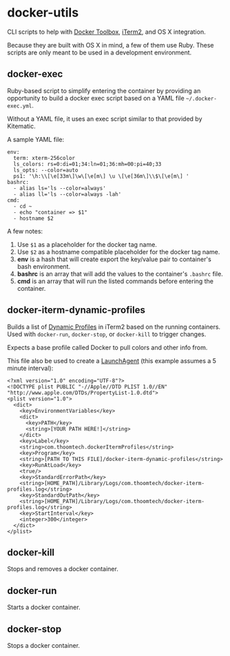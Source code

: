 # docker-utils
CLI scripts to help with
[Docker Toolbox](https://www.docker.com/products/docker-toolbox),
[iTerm2](https://www.iterm2.com/),
and OS X integration.

Because they are built with OS X in mind, a few of them use Ruby.
These scripts are only meant to be used in a development environment.


## docker-exec
Ruby-based script to simplify entering the container by providing an opportunity to build
a docker exec script based on a YAML file `~/.docker-exec.yml`.

Without a YAML file, it uses an exec script similar to that provided by Kitematic.

A sample YAML file:

    env:
      term: xterm-256color
      ls_colors: rs=0:di=01;34:ln=01;36:mh=00:pi=40;33
      ls_opts: --color=auto
      ps1: '\h:\\[\e[33m\]\w\[\e[m\] \u \[\e[36m\]\\$\[\e[m\] '
    bashrc:
      - alias ls='ls --color=always'
      - alias ll='ls --color=always -lah'
    cmd:
      - cd ~
      - echo "container => $1"
      - hostname $2

A few notes:

1. Use `$1` as a placeholder for the docker tag name.
2. Use `$2` as a hostname compatible placeholder for the docker tag name.
2. __env__ is a hash that will create export the key/value pair to container's bash environment.
3. __bashrc__ is an array that will add the values to the container's `.bashrc` file.
4. __cmd__ is an array that will run the listed commands before entering the container.


## docker-iterm-dynamic-profiles
Builds a list of [Dynamic Profiles](https://www.iterm2.com/dynamic-profiles.html) in iTerm2 based on the running containers.
Used with `docker-run`, `docker-stop`, or `docker-kill` to trigger changes.

Expects a base profile called Docker to pull colors and other info from.

This file also be used to create a [LaunchAgent](http://launchd.info/) (this example assumes a 5 minute interval):

    <?xml version="1.0" encoding="UTF-8"?>
    <!DOCTYPE plist PUBLIC "-//Apple//DTD PLIST 1.0//EN" "http://www.apple.com/DTDs/PropertyList-1.0.dtd">
    <plist version="1.0">
      <dict>
        <key>EnvironmentVariables</key>
        <dict>
          <key>PATH</key>
          <string>[YOUR PATH HERE!]</string>
        </dict>
        <key>Label</key>
        <string>com.thoomtech.dockerItermProfiles</string>
        <key>Program</key>
        <string>[PATH TO THIS FILE]/docker-iterm-dynamic-profiles</string>
        <key>RunAtLoad</key>
        <true/>
        <key>StandardErrorPath</key>
        <string>[HOME_PATH]/Library/Logs/com.thoomtech/docker-iterm-profiles.log</string>
        <key>StandardOutPath</key>
        <string>[HOME_PATH]/Library/Logs/com.thoomtech/docker-iterm-profiles.log</string>
        <key>StartInterval</key>
        <integer>300</integer>
      </dict>
    </plist>

## docker-kill
Stops and removes a docker container.

## docker-run
Starts a docker container.

## docker-stop
Stops a docker container.
